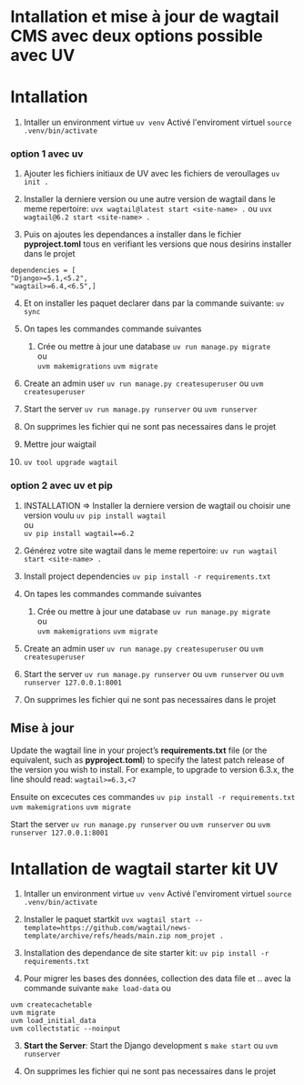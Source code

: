 # Intallation et mise à jour de wagtail CMS avec deux options possible avec UV

# Intallation

1. Intaller un environment virtue
   ``uv venv``
 Activé l'enviroment virtuel
 ``source .venv/bin/activate``
 
 ### option 1 avec uv
1. Ajouter les fichiers initiaux de UV avec les fichiers de veroullages
 ``uv init .``

2. Installer la derniere version ou une autre version de wagtail dans le meme repertoire:
 ``uvx wagtail@latest start <site-name> .`` 
 ou 
 ``uvx wagtail@6.2 start <site-name> .``
 
3. Puis on ajoutes les dependances a installer dans le fichier **pyproject.toml** tous en verifiant les versions que nous desirins installer dans le projet
 ```
 dependencies = [
"Django>=5.1,<5.2",
"wagtail>=6.4,<6.5",]
```
 4. Et on installer les paquet declarer dans par la commande suivante:
 ``uv sync``
 5. On tapes les commandes commande suivantes
 	1. Crée ou mettre à jour une database
``uv run manage.py migrate``		
ou 		
``uvm makemigrations`` ``uvm migrate``
  2. Create an admin user
``uv run manage.py createsuperuser``		ou 		``uvm createsuperuser``
  3. Start the server
``uv run manage.py runserver``		ou 		``uvm runserver``

6. On supprimes les fichier qui ne sont pas necessaires dans le projet 

7. Mettre jour waigtail
8. ``uv tool upgrade wagtail``

### option 2 avec uv et pip

1. INSTALLATION => Installer la derniere version de wagtail ou choisir une version voulu
 ``uv pip install wagtail`` 	
 ou 	
 ``uv pip install wagtail==6.2``
 
 2. Générez votre site wagtail dans le meme repertoire:
 ``uv run wagtail start <site-name> .``
 
 3. Install project dependencies
 ``uv pip install -r requirements.txt``
 
 4. On tapes les commandes commande suivantes
 	1. Crée ou mettre à jour une database
``uv run manage.py migrate``		
ou 	
``uvm makemigrations``	``uvm migrate``
  2. Create an admin user
``uv run manage.py createsuperuser``		ou 		``uvm createsuperuser``
  3. Start the server
``uv run manage.py runserver``		ou 		``uvm runserver``
ou ``uvm runserver 127.0.0.1:8001``

5. On supprimes les fichier qui ne sont pas necessaires dans le projet 
 
 ## Mise à jour
Update the wagtail line in your project’s **requirements.txt** file (or the equivalent, such as **pyproject.toml**) to specify the latest patch release of the version you wish to install. For example, to upgrade to version 6.3.x, the line should read:
``wagtail>=6.3,<7``

Ensuite on excecutes ces commandes
 ``uv pip install -r requirements.txt``
 ``uvm makemigrations``
 ``uvm migrate``
 
 Start the server
``uv run manage.py runserver``		ou 		``uvm runserver``
ou ``uvm runserver 127.0.0.1:8001``

# Intallation  de wagtail starter kit UV

1. Intaller un environment virtue
   ``uv venv``
 Activé l'enviroment virtuel
 ``source .venv/bin/activate``

2. Installer le paquet startkit
 ``uvx wagtail start --template=https://github.com/wagtail/news-template/archive/refs/heads/main.zip nom_projet . ``

2. Installation des dependance de site starter kit:
 ``uv pip install -r requirements.txt`` 
 
3. Pour migrer les bases des données, collection des data file et .. avec la commande suivante
 ``make load-data``
 ou
```
uvm createcachetable
uvm migrate
uvm load_initial_data
uvm collectstatic --noinput
```

3. **Start the Server**: Start the Django development s
``make start``		ou 		``uvm runserver``

6. On supprimes les fichier qui ne sont pas necessaires dans le projet 